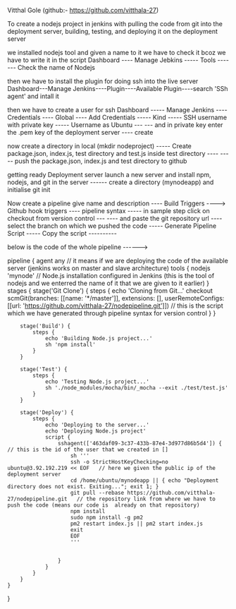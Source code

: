 Vitthal Gole (github:- https://github.com/vitthala-27)

To create a nodejs project in jenkins with pulling the code from git into the deployment server, building, testing, and deploying it on the deployment server 

we installed nodejs tool and given a name to it we have to check it bcoz we have to write it in the script
Dashboard ---- Manage Jebkins ----- Tools ------- Check the name of Nodejs 

then we have to install the plugin for doing ssh into the live server
Dashboard---Manage Jenkins----Plugin----Available Plugin----search 'SSh agent' and intall it

then we have to create a user for ssh
Dashboard ----- Manage Jenkins ---- Credentials ---- Global ---- Add Credentials ----- Kind ----- SSH username with private key ----- Username as Ubuntu ---
--- and in private key enter the .pem key of the deployment server ---- create

now create a directory in local (mkdir nodeproject) ----- Create package.json, index.js, test directory and test.js inside test directory ----
----- push the package.json, index.js and test directory to github

getting ready Deployment server 
launch a new server and install npm, nodejs, and git in the server ------ create a directory (mynodeapp) and initialise git init 

Now create a pipeline give name and description ---- Build Triggers ----> Github hook triggers ---- pipeline syntax ----- in sample step click on checkout from version control ---
---- and paste the git repository url ---- select the branch on which we pushed the code ----- Generate Pipeline Script ----- Copy the script ----------

below is the code of the whole pipeline ------> 

pipeline {
    agent any     // it means if we are deploying the code of the available server (jenkins works on master and slave architecture)
    tools {
        nodejs 'mynode'  // Node.js installation configured in Jenkins (this is the tool of nodejs and we enterred the name of it that we are given to it earlier)
    }
    stages {
        stage('Git Clone') {
            steps {
                echo 'Cloning from Git...'
                checkout scmGit(branches: [[name: '*/master']], extensions: [], userRemoteConfigs: [[url: 'https://github.com/vitthala-27/nodepipeline.git']])  // this is the script which we have generated through pipeline syntax for version control
            }
        }

        stage('Build') {
            steps {
                echo 'Building Node.js project...'
                sh 'npm install'
            }
        }

        stage('Test') {
            steps {
                echo 'Testing Node.js project...'
                sh './node_modules/mocha/bin/_mocha --exit ./test/test.js'
            }
        }

        stage('Deploy') {
            steps {
                echo 'Deploying to the server...'
                echo 'Deploying Node.js project'
                script {
                    sshagent(['463daf09-3c37-433b-87e4-3d977d86b5d4']) {    // this is the id of the user that we created in []
                        sh '''
                        ssh -o StrictHostKeyChecking=no ubuntu@3.92.192.219 << EOF   // here we given the public ip of the deployment server
                        cd /home/ubuntu/mynodeapp || { echo "Deployment directory does not exist. Exiting..."; exit 1; }
                        git pull --rebase https://github.com/vitthala-27/nodepipeline.git   // the repository link from where we have to push the code (means our code is  already on that repository)
                        npm install
                        sudo npm install -g pm2
                        pm2 restart index.js || pm2 start index.js
                        exit
                        EOF
                        '''

                
                    }
                }
            }
        }
    }
}

